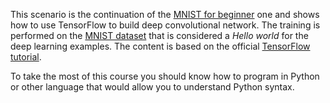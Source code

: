 This scenario is the continuation of the [MNIST for beginner](https://katacoda.com/basiafusinska/courses/tensorflow-getting-started/tensorflow-mnist-beginner) one and shows how to use TensorFlow to build deep convolutional network. The training is performed on the [MNIST dataset](http://yann.lecun.com/exdb/mnist/) that is considered a _Hello world_ for the deep learning examples. The content is based on the official [TensorFlow tutorial](https://www.tensorflow.org/get_started/mnist/pros).

To take the most of this course you should know how to program in Python or other language that would allow you to understand Python syntax.
